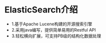 # ElasticSearch介绍

- 1.基于Apache Lucene构建的开源搜索引擎
- 2.采用java编写，提供简单易用的Restful API
- 3.轻松横向扩展，可支持PB级的结构化数据处理